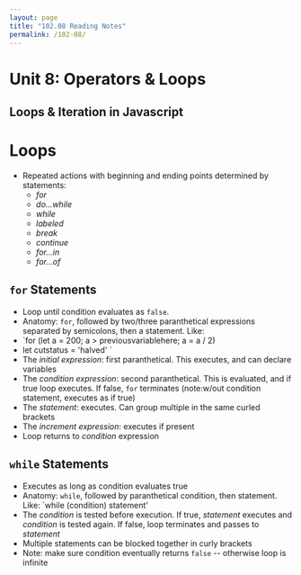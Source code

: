 ```yaml
---
layout: page
title: "102.08 Reading Notes"
permalink: /102-08/
---
```


# Unit 8: Operators & Loops

## Loops & Iteration in Javascript

# Loops
* Repeated actions with beginning and ending points determined by statements:
   * *for*
   * *do...while*
   * *while*
   * *labeled*
   * *break*
   * *continue*
   * *for...in*
   * *for...of*

## `for` Statements
* Loop until condition evaluates as `false`. 
* Anatomy: `for`, followed by two/three paranthetical expressions separated by semicolons, then a statement. Like:
* `for (let a = 200; a > previousvariablehere; a = a / 2) 
* let cutstatus = 'halved' `
* The *initial expression*: first paranthetical. This executes, and can declare variables
* The *condition expression*: second paranthetical. This is evaluated, and if true loop executes. If false, `for` terminates (note:w/out condition statement, executes as if true)
* The *statement*: executes. Can group multiple in the same curled brackets
* The *increment expression*: executes if present
* Loop returns to *condition* expression

## `while` Statements
* Executes as long as condition evaluates true
* Anatomy: `while`, followed by paranthetical condition, then statement. Like:
`while (condition) 
statement'
* The *condition* is tested before execution. If true, *statement* executes and *condition* is tested again. If false, loop terminates and passes to *statement*
* Multiple statements can be blocked together in curly brackets
* Note: make sure condition eventually returns `false` -- otherwise loop is infinite

